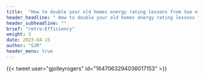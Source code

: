 ```yaml
---
title:  "How to double your old homes energy rating lessons from two efficiency retrofits"
header_headline: " How to double your old homes energy rating lessons from two efficiency retrofits"
header_subheadline: ""
brief: "retro-Efficiency"
weight: 3	 
date: 2023-04-15
author: "GJR"
header_menu: true
---  
```

 
{{< tweet user="gjolleyrogers" id="1647063294036017153" >}}
